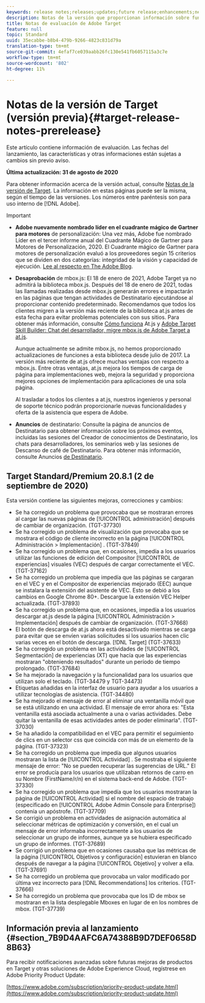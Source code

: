 ```yaml
---
keywords: release notes;releases;updates;future release;enhancements;new features;fixes;updates
description: Notas de la versión que proporcionan información sobre funciones, mejoras y correcciones para las versiones más recientes o futuras de DNL Adobe Target.
title: Notas de evaluación de Adobe Target
feature: null
topic: Standard
uuid: 35ecabbe-b8b4-479b-9266-4823c831d79a
translation-type: tm+mt
source-git-commit: 4efaf7ce039aabb26fc130e541fb6057115a3c7e
workflow-type: tm+mt
source-wordcount: '802'
ht-degree: 11%

---
```



# Notas de la versión de Target (versión previa){#target-release-notes-prerelease}

Este artículo contiene información de evaluación. Las fechas del lanzamiento, las características y otras informaciones están sujetas a cambios sin previo aviso.

**Última actualización: 31 de agosto de 2020**

Para obtener información acerca de la versión actual, consulte [Notas de la versión de Target](release-notes.md). La información en estas páginas puede ser la misma, según el tiempo de las versiones. Los números entre paréntesis son para uso interno de [!DNL Adobe].

>[!IMPORTANT]
>
>* **Adobe nuevamente nombrado líder en el cuadrante mágico de Gartner para motores** de personalización: Una vez más, Adobe fue nombrado Líder en el tercer informe anual del Cuadrante Mágico de Gartner para Motores de Personalización, 2020. El Cuadrante mágico de Gartner para motores de personalización evaluó a los proveedores según 15 criterios que se dividen en dos categorías: integridad de la visión y capacidad de ejecución. [Lee al respecto en The Adobe Blog](https://theblog.adobe.com/adobe-again-named-leader-in-gartner-magic-quadrant-for-personalization-engines/).
   >
   >
* **Desaprobación** de mbox.js: El 18 de enero de 2021, Adobe Target ya no admitirá la biblioteca mbox.js. Después del 18 de enero de 2021, todas las llamadas realizadas desde mbox.js generarán errores e impactarán en las páginas que tengan actividades de Destinatario ejecutándose al proporcionar contenido predeterminado. Recomendamos que todos los clientes migren a la versión más reciente de la biblioteca at.js antes de esta fecha para evitar problemas potenciales con sus sitios. Para obtener más información, consulte [Cómo funciona](/help/c-implementing-target/c-implementing-target-for-client-side-web/c-how-atjs-works/how-atjs-works.md) At.js y [Adobe Target Skill Builder: Chat del desarrollador, migre mbox.js de Adobe Target a at.js](https://seminars.adobeconnect.com/ptdo6mfo6qn6/?proto=true).
   >
   >   
   Aunque actualmente se admite mbox.js, no hemos proporcionado actualizaciones de funciones a esta biblioteca desde julio de 2017. La versión más reciente de at.js ofrece muchas ventajas con respecto a mbox.js. Entre otras ventajas, at.js mejora los tiempos de carga de página para implementaciones web, mejora la seguridad y proporciona mejores opciones de implementación para aplicaciones de una sola página.
   >
   >   
   Al trasladar a todos los clientes a at.js, nuestros ingenieros y personal de soporte técnico podrán proporcionarle nuevas funcionalidades y oferta de la asistencia que espera de Adobe.
   >
   >
* **Anuncios** de destinatario: Consulte la página de anuncios de Destinatario para obtener información sobre los próximos eventos, incluidas las sesiones del Creador de conocimientos de Destinatario, los chats para desarrolladores, los seminarios web y las sesiones de Descanso de café de Destinatario. Para obtener más información, consulte Anuncios [de Destinatario](/help/r-release-notes/target-announcements.md).


## Target Standard/Premium 20.8.1 (2 de septiembre de 2020)

Esta versión contiene las siguientes mejoras, correcciones y cambios:

* Se ha corregido un problema que provocaba que se mostraran errores al cargar las nuevas páginas de [!UICONTROL administración] después de cambiar de organización. (TGT-37730)
* Se ha corregido un problema de visualización que provocaba que se mostrara el código de cliente incorrecto en la página [!UICONTROL Administración > Implementación] . (TGT-37849)
* Se ha corregido un problema que, en ocasiones, impedía a los usuarios utilizar las funciones de edición del Compositor [!UICONTROL de experiencias] visuales (VEC) después de cargar correctamente el VEC. (TGT-37162)
* Se ha corregido un problema que impedía que las páginas se cargaran en el VEC y en el Compositor de experiencias mejorado (EEC) aunque se instalara la extensión del asistente de VEC. Esto se debió a los cambios en Google Chrome 80+. Descargue la extensión [](/help/c-experiences/c-visual-experience-composer/r-troubleshoot-composer/issues-related-to-the-visual-experience-composer-vec-and-enhanced-experience-composer-eec.md)VEC Helper actualizada. (TGT-37893)
* Se ha corregido un problema que, en ocasiones, impedía a los usuarios descargar at.js desde la página [!UICONTROL Administración > Implementación] después de cambiar de organización. (TGT-37668)
* El botón de descarga de at.js ahora está desactivado mientras se carga para evitar que se envíen varias solicitudes si los usuarios hacen clic varias veces en el botón de descarga. [!DNL Target] (TGT-37633)
* Se ha corregido un problema en las actividades de [!UICONTROL Segmentación] de experiencias (XT) que hacía que las experiencias mostraran &quot;obteniendo resultados&quot; durante un período de tiempo prolongado. (TGT-37684)
* Se ha mejorado la navegación y la funcionalidad para los usuarios que utilizan solo el teclado. (TGT-34479 y TGT-34473)
* Etiquetas añadidas en la interfaz de usuario para ayudar a los usuarios a utilizar tecnologías de asistencia. (TGT-34480)
* Se ha mejorado el mensaje de error al eliminar una ventanilla móvil que se está utilizando en una actividad. El mensaje de error ahora es: &quot;Esta ventanilla está asociada actualmente a una o varias actividades. Debe quitar la ventanilla de esas actividades antes de poder eliminarla&quot;. (TGT-37030)
* Se ha añadido la compatibilidad en el VEC para permitir el seguimiento de clics en un selector css que coincida con más de un elemento de la página. (TGT-37323)
* Se ha corregido un problema que impedía que algunos usuarios mostraran la lista de [!UICONTROL Actividad] . Se mostraba el siguiente mensaje de error: &quot;No se pueden recuperar las sugerencias de URL.&quot; El error se producía para los usuarios que utilizaban retornos de carro en su Nombre (FirstName/r/n) en el sistema back-end de Adobe. (TGT-37330)
* Se ha corregido un problema que impedía que los usuarios mostraran la página de [!UICONTROL Actividad] si el nombre del espacio de trabajo (especificado en [!UICONTROL Adobe Admin Console para Enterprise]) contenía un apóstrofe. (TGT-37709)
* Se corrigió un problema en actividades de asignación  automática al seleccionar métricas de optimización y conversión, en el cual un mensaje de error informaba incorrectamente a los usuarios de seleccionar un grupo de informes, aunque ya se hubiera especificado un grupo de informes. (TGT-37689)
* Se corrigió un problema que en ocasiones causaba que las métricas de la página [!UICONTROL Objetivos y configuración] estuvieran en blanco después de navegar a la página [!UICONTROL Objetivo] y volver a ella. (TGT-37691)
* Se ha corregido un problema que provocaba un valor modificado por última vez incorrecto para [!DNL Recommendations] los criterios. (TGT-37666)
* Se ha corregido un problema que provocaba que los ID de mbox se mostraran en la lista desplegable Mboxes en lugar de en los nombres de mbox. (TGT-37739)

## Información previa al lanzamiento {#section_7B9D4AAFC6A74388B9D7DEF0658D8B63}

Para recibir notificaciones avanzadas sobre futuras mejoras de productos en Target y otras soluciones de Adobe Experience Cloud, regístrese en Adobe Priority Product Update:

[https://www.adobe.com/subscription/priority-product-update.html](https://www.adobe.com/subscription/priority-product-update.html)
